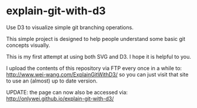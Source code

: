 ﻿explain-git-with-d3
===================

Use D3 to visualize simple git branching operations.

This simple project is designed to help people understand some basic git concepts visually.

This is my first attempt at using both SVG and D3. I hope it is helpful to you.

I upload the contents of this repository via FTP every once in a while to: http://www.wei-wang.com/ExplainGitWithD3/
so you can just visit that site to use an (almost) up to date version.

UPDATE: the page can now also be accessed via: http://onlywei.github.io/explain-git-with-d3/
